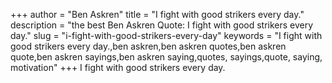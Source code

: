 +++
author = "Ben Askren"
title = "I fight with good strikers every day."
description = "the best Ben Askren Quote: I fight with good strikers every day."
slug = "i-fight-with-good-strikers-every-day"
keywords = "I fight with good strikers every day.,ben askren,ben askren quotes,ben askren quote,ben askren sayings,ben askren saying,quotes, sayings,quote, saying, motivation"
+++
I fight with good strikers every day.

